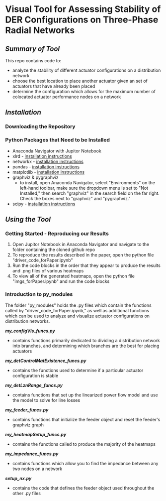 # **Visual Tool for Assessing Stability of DER Configurations on Three-Phase Radial Networks**
## *Summary of Tool*
This repo contains code to:
* analyze the stability of different actuator configurations on a distribution network
* choose the best location to place another actuator given an set of actuators that have already been placed
* determine the configuration which allows for the maximum number of colocated actuator performance nodes on a network
## *Installation*
### Downloading the Repository
### Python Packages that Need to be Installed
* Anaconda Navigator with Jupitor Notebook 
* xlrd - [installation instructions](https://xlrd.readthedocs.io/en/latest/installation.html)
* networkx - [installation instructions](https://networkx.org/documentation/stable/install.html)
* pandas - [installation instructions](https://pypi.org/project/pandas/)
* matplotlib - [installation instructions](https://pypi.org/project/matplotlib/)
* graphviz & pygraphviz
  * to install, open Anaconda Navigator, select "Environments" on the left-hand toolbar, make sure the dropdown menu is set to "Not Installed," then search "graphviz" in the search field on the far right. Check the boxes next to "graphviz" and "pygraphviz."
* scipy - [installation instructions](https://pypi.org/project/scipy/)
## *Using the Tool*
### Getting Started - Reproducing our Results
1. Open Jupitor Notebook in Anaconda Navigator and navigate to the folder containing the cloned github repo
2. To reproduce the results described in the paper, open the python file "driver_code_forPaper.ipynb"
3. Run the code blocks in the order that they appear to produce the results and .png files of various heatmaps
4. To view all of the generated heatmaps, open the python file "imgs_forPaper.ipynb" and run the code blocks
### Introduction to py_modules
The folder "py_modules" holds the .py files which contain the functions called by "driver_code_forPaper.ipynb," as well as additional functions which can be used to analyze and visualize actuator configurations on distribution networks.

***my_configVis_funcs.py***
  * contains functions primarily dedicated to dividing a distribution network into branches, and determining which branches are the best for placing actuators

***my_detControlMatExistence_funcs.py***
  * contains the functions used to determine if a particular actuator configuration is stable

***my_detLznRange_funcs.py***
  * contains functions that set up the linearized power flow model and use the model to solve for line losses

***my_feeder_funcs.py***
  * contains functions that initialize the feeder object and reset the feeder's graphviz graph

***my_heatmapSetup_funcs.py***
  * contains the functions called to produce the majority of the heatmaps 

***my_impedance_funcs.py***
  * contains functions which allow you to find the impedance between any two nodes on a network

***setup_nx.py***
  * contains the code that defines the feeder object used throughout the other .py files
